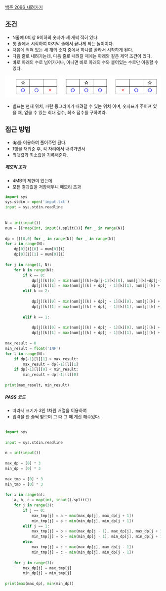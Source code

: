 
[백준 2096_내려가기](https://www.acmicpc.net/problem/2096)


## 조건

- N줄에 0이상 9이하의 숫자가 세 개씩 적혀 있다.
- 첫 줄에서 시작하여 마지막 줄에서 끝나게 되는 놀이이다.
- 처음에 적혀 있는 세 개의 숫자 중에서 하나를 골라서 시작하게 된다.
- 다음 줄로 내려가는데, 다음 줄로 내려갈 때에는 아래와 같은 제약 조건이 있다.
- 바로 아래의 수로 넘어가거나, 아니면 바로 아래의 수와 붙어있는 수로만 이동할 수 있다.

![](Algorithm/baekjoon/assets/Pasted%20image%2020221223135623.png)

- 별표는 현재 위치, 파란 동그라미가 내려갈 수 있는 위치 이며, 숫자표가 주어져 있을 때, 얻을 수 있는 최대 점수, 최소 점수를 구하여라.



## 접근 방법

- dp를 이용하여 풀어주면 된다.
- 1행을 채워준 후, 각 자리에서 내려가면서 
- 최댓값과 최소값을 기록해준다.



##### 메모리 초과

- 4MB의 제한이 있는데
- 모든 결과값을 저장해두니 메모리 초과

```python
import sys  
sys.stdin = open('input.txt')  
input = sys.stdin.readline  
  
  
N = int(input())  
num = [[*map(int, input().split())] for _ in range(N)]  
  
dp = [[[0,0] for _ in range(N)] for _ in range(N)]  
for i in range(N):  
    dp[0][i][0] = num[0][i]  
    dp[0][i][1] = num[0][i]  
  
for j in range(1, N):  
    for k in range(N):  
        if k == 0:  
            dp[j][k][0] = min(num[j][k]+dp[j-1][k][0], num[j][k]+dp[j-1][k+1][0])  
            dp[j][k][1] = max(num[j][k] + dp[j - 1][k][1], num[j][k] + dp[j - 1][k + 1][1])  
        elif k == 2:  
  
            dp[j][k][0] = min(num[j][k] + dp[j - 1][k][0], num[j][k] + dp[j - 1][k -1 ][0])  
            dp[j][k][1] = max(num[j][k] + dp[j - 1][k][1], num[j][k] + dp[j - 1][k -1 ][1])  
  
        elif k == 1:  
  
            dp[j][k][0] = min(num[j][k] + dp[j - 1][k][0], num[j][k] + dp[j - 1][k - 1][0], num[j][k] + dp[j - 1][k + 1][0])  
            dp[j][k][1] = max(num[j][k] + dp[j - 1][k][1], num[j][k] + dp[j - 1][k - 1][1], num[j][k] + dp[j - 1][k + 1][1])  
  
max_result = 0  
min_result = float('INF')  
for l in range(N):  
    if dp[-1][l][1] > max_result:  
        max_result = dp[-1][l][1]  
    if dp[-1][l][0] < min_result:  
        min_result = dp[-1][l][0]  
  
print(max_result, min_result)
```



##### PASS 코드

- 따라서 크기가 3인 1차원 배열을 이용하여
- 입력을 한 줄씩 받으며 그 때 그 때 계산 해주었다.

```PYTHON

import sys

input = sys.stdin.readline

n = int(input())

max_dp = [0] * 3
min_dp = [0] * 3

max_tmp = [0] * 3
min_tmp = [0] * 3

for i in range(n):
    a, b, c = map(int, input().split())
    for j in range(3):
        if j == 0:
            max_tmp[j] = a + max(max_dp[j], max_dp[j + 1])
            min_tmp[j] = a + min(min_dp[j], min_dp[j + 1])
        elif j == 1:
            max_tmp[j] = b + max(max_dp[j - 1], max_dp[j], max_dp[j + 1])
            min_tmp[j] = b + min(min_dp[j - 1], min_dp[j], min_dp[j + 1])
        else:
            max_tmp[j] = c + max(max_dp[j], max_dp[j - 1])
            min_tmp[j] = c + min(min_dp[j], min_dp[j - 1])

    for j in range(3):
        max_dp[j] = max_tmp[j]
        min_dp[j] = min_tmp[j]

print(max(max_dp), min(min_dp))
```